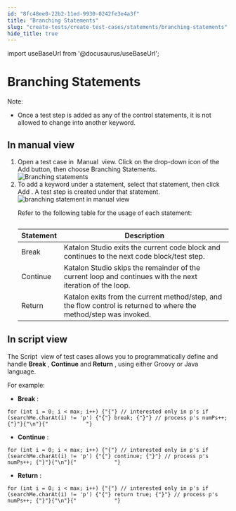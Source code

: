 ```yaml
---
id: "8fc48ee0-22b2-11ed-9930-0242fe3e4a3f"
title: "Branching Statements"
slug: "create-tests/create-test-cases/statements/branching-statements"
hide_title: true
---
```

import useBaseUrl from '@docusaurus/useBaseUrl';


# <a id="concept-5160" class="anchor_top_offset"/><a id="ariaid-title1" class="anchor_top_offset"/>Branching Statements

<div xmlns="http://www.w3.org/1999/xhtml" className="p"><div className="note note note_note"><span className="note__title">Note:</span> <ul className="ul"><li className="li"><p className="p">Once a test step is added as any of the control statements, it is not allowed to change into another keyword.</p></li></ul></div></div>

## <a id="task-9176" class="anchor_top_offset"/>In manual view

<ol xmlns="http://www.w3.org/1999/xhtml" className="ol steps"><li className="li step stepexpand"><span className="ph cmd">Open a test case in&nbsp; <span className="ph uicontrol">Manual</span> &nbsp;view. Click on the drop-down icon of the <span className="ph uicontrol">Add</span> button, then choose <span className="ph uicontrol">Branching Statements</span>.</span><div className="itemgroup info"><img className="image" width={500} src={useBaseUrl("/8fdb9950-22b2-11ed-9930-0242fe3e4a3f.png")} alt="Branching statements" /></div></li><li className="li step stepexpand"><span className="ph cmd">To add a keyword under a statement, select that statement, then click <span className="ph uicontrol">Add</span> . A test step is created under that statement. </span><div className="itemgroup info"><img className="image" width={600} src={useBaseUrl("/8fdd6e10-22b2-11ed-9930-0242fe3e4a3f.png")} alt="branching statement in manual view" /><p className="p">Refer to the following table for the usage of each statement:</p></div><div className="itemgroup info"><table className="table anchor_top_offset" id="task-9176__c5e08714-5759-4529-9b41-fb887706d505"><caption /><colgroup><col /><col /></colgroup><thead className="thead"><tr className><th className="entry anchor_top_offset" id="task-9176__c5e08714-5759-4529-9b41-fb887706d505__entry__1">Statement</th><th className="entry anchor_top_offset" id="task-9176__c5e08714-5759-4529-9b41-fb887706d505__entry__2">Description</th></tr></thead><tbody className="tbody"><tr className><td className="entry" headers="task-9176__c5e08714-5759-4529-9b41-fb887706d505__entry__1 task-9176__c5e08714-5759-4529-9b41-fb887706d505__entry__2 ">Break</td><td className="entry" headers="task-9176__c5e08714-5759-4529-9b41-fb887706d505__entry__1 task-9176__c5e08714-5759-4529-9b41-fb887706d505__entry__2 "><span className="ph">Katalon Studio</span> exits the current code block and continues to the next code block/test step.</td></tr><tr className><td className="entry" headers="task-9176__c5e08714-5759-4529-9b41-fb887706d505__entry__1 task-9176__c5e08714-5759-4529-9b41-fb887706d505__entry__2 ">Continue</td><td className="entry" headers="task-9176__c5e08714-5759-4529-9b41-fb887706d505__entry__1 task-9176__c5e08714-5759-4529-9b41-fb887706d505__entry__2 "><span className="ph">Katalon Studio</span> skips the remainder of the current loop and continues with the next iteration of the loop.</td></tr><tr className><td className="entry" headers="task-9176__c5e08714-5759-4529-9b41-fb887706d505__entry__1 task-9176__c5e08714-5759-4529-9b41-fb887706d505__entry__2 ">Return</td><td className="entry" headers="task-9176__c5e08714-5759-4529-9b41-fb887706d505__entry__1 task-9176__c5e08714-5759-4529-9b41-fb887706d505__entry__2 ">Katalon exits from the current method/step, and the flow control is returned to where the method/step was invoked.</td></tr></tbody></table></div></li></ol> 

## <a id="concept-801" class="anchor_top_offset"/>In script view

            
<p xmlns="http://www.w3.org/1999/xhtml" className="p"> The <span className="ph uicontrol">Script</span> &nbsp;view of test cases allows you to programmatically define and handle <strong className="ph b">Break</strong> , <strong className="ph b">Continue</strong> and <strong className="ph b">Return</strong> , using either Groovy or Java language.&nbsp; </p> 
            
<p xmlns="http://www.w3.org/1999/xhtml" className="p">For example:</p> 
            
<ul xmlns="http://www.w3.org/1999/xhtml" className="ul"><li className="li"><strong className="ph b">Break</strong> : </li></ul> 
            
<pre xmlns="http://www.w3.org/1999/xhtml" className="pre codeblock"><code>for (int i = 0; i &lt; max; i++) {"{"} // interested only in p's if (searchMe.charAt(i) != 'p') {"{"} break; {"}"} // process p's numPs++; {"}"}{"\n"}{"            "}</code></pre> 
            
<ul xmlns="http://www.w3.org/1999/xhtml" className="ul"><li className="li"><strong className="ph b">Continue</strong> : </li></ul> 
            
<pre xmlns="http://www.w3.org/1999/xhtml" className="pre codeblock"><code>for (int i = 0; i &lt; max; i++) {"{"} // interested only in p's if (searchMe.charAt(i) != 'p') {"{"} continue; {"}"} // process p's numPs++; {"}"}{"\n"}{"            "}</code></pre> 
            
<ul xmlns="http://www.w3.org/1999/xhtml" className="ul"><li className="li"><strong className="ph b">Return</strong> : </li></ul> 
            
<pre xmlns="http://www.w3.org/1999/xhtml" className="pre codeblock"><code>for (int i = 0; i &lt; max; i++) {"{"} // interested only in p's if (searchMe.charAt(i) != 'p') {"{"} return true; {"}"} // process p's numPs++; {"}"}{"\n"}{"            "}</code></pre> 
